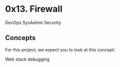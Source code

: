 # 0x13. Firewall

DevOps
SysAdmin
Security


## Concepts

For this project, we expect you to look at this concept:

Web stack debugging
